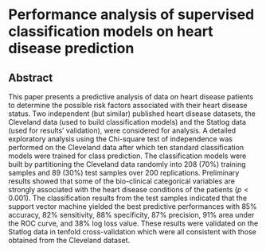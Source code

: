 # Performance analysis of supervised classification models on heart disease prediction


## Abstract

This paper presents a predictive analysis of data on heart disease patients to determine the possible risk factors associated with their heart disease status. Two independent (but similar) published heart disease datasets, the Cleveland data (used to build classification models) and the Statlog data (used for results’ validation), were considered for analysis. A detailed exploratory analysis using the Chi-square test of independence was performed on the Cleveland data after which ten standard classification models were trained for class prediction. The classification models were built by partitioning the Cleveland data randomly into $208$ ($70\%$) training samples and $89$ ($30\%$) test samples over $200$ replications. Preliminary results showed that some of the bio-clinical categorical variables are strongly associated with the heart disease conditions of the patients ($p < 0.001$). The classification results from the test samples indicated that the support vector machine yielded the best predictive performances with $85\%$ accuracy, $82\%$ sensitivity, $88\%$ specificity, $87\%$ precision, $91\%$ area under the ROC curve, and $38\%$ log loss value. These results were validated on the Statlog data in tenfold cross-validation which were all consistent with those obtained from the Cleveland dataset.

